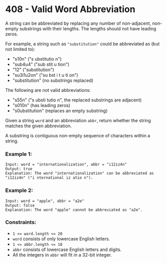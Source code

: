 # 408 - Valid Word Abbreviation
A string can be abbreviated by replacing any number of non-adjacent, non-empty substrings with their lengths. The lengths should not have leading zeros.

For example, a string such as `"substitution"` could be abbreviated as (but not limited to):
- "s10n" ("s ubstitutio n")
- "sub4u4" ("sub stit u tion")
- "12" ("substitution")
- "su3i1u2on" ("su bst i t u ti on")
- "substitution" (no substrings replaced)

The following are not valid abbreviations:
- "s55n" ("s ubsti tutio n", the replaced substrings are adjacent)
- "s010n" (has leading zeros)
- "s0ubstitution" (replaces an empty substring)

Given a string `word` and an abbreviation `abbr`, return whether the string matches the given abbreviation.

A substring is contiguous non-empty sequence of characters within a string.

### Example 1:
```
Input: word = "internationalization", abbr = "i12iz4n"
Output: true
Explanation: The word "internationalization" can be abbreviated as "i12iz4n" ("i nternational iz atio n").
```

### Example 2:
```
Input: word = "apple", abbr = "a2e"
Output: false
Explanation: The word "apple" cannot be abbreviated as "a2e".
```

### Constraints:
- `1 <= word.length <= 20`
- `word` consists of only lowercase English letters.
- `1 <= abbr.length <= 10`
- `abbr` consists of lowercase English letters and digits.
- All the integers in `abbr` will fit in a 32-bit integer.
